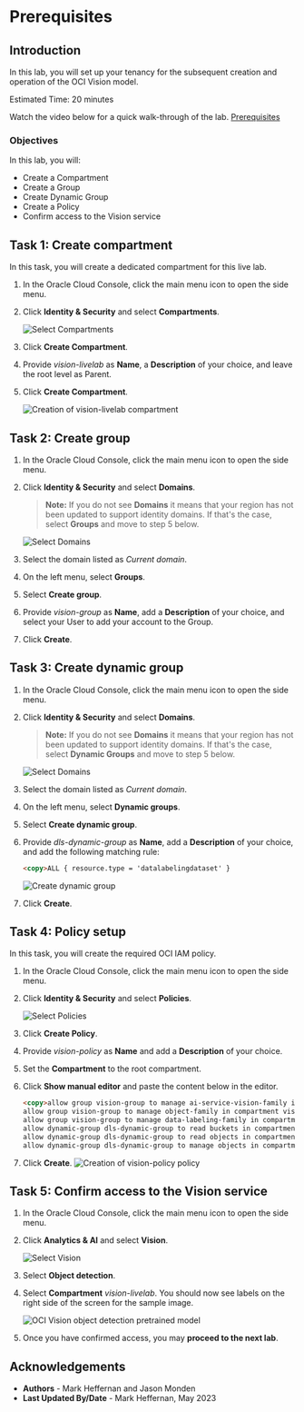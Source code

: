 # Prerequisites

## Introduction

In this lab, you will set up your tenancy for the subsequent creation and operation of the OCI Vision model.

Estimated Time: 20 minutes

Watch the video below for a quick walk-through of the lab.
[Prerequisites](videohub:1_slj4drbo)

### Objectives

In this lab, you will:
- Create a Compartment
- Create a Group
- Create Dynamic Group
- Create a Policy
- Confirm access to the Vision service

## Task 1: Create compartment

In this task, you will create a dedicated compartment for this live lab.

1. In the Oracle Cloud Console, click the main menu icon to open the side menu.
2. Click **Identity & Security** and select **Compartments**.

   ![Select Compartments](../images/oci_menu_compartments.png)

4. Click **Create Compartment**.
5. Provide *vision-livelab* as **Name**, a **Description** of your choice, and leave the root level as Parent.
6. Click **Create Compartment**.

   ![Creation of vision-livelab compartment](../images/create_compartment.png)

## Task 2: Create group

1. In the Oracle Cloud Console, click the main menu icon to open the side menu.
2. Click **Identity & Security** and select **Domains**.
   
   > **Note:** If you do not see **Domains** it means that your region has not been updated to support identity domains. If that's the case, select **Groups** and move to step 5 below.

   ![Select Domains](../images/oci_menu_domains.png)
   
3. Select the domain listed as *Current domain*.
4. On the left menu, select **Groups**.
5. Select **Create group**.
6. Provide *vision-group* as **Name**, add a **Description** of your choice, and select your User to add your account to the Group.
7. Click **Create**.

## Task 3: Create dynamic group

1. In the Oracle Cloud Console, click the main menu icon to open the side menu.
2. Click **Identity & Security** and select **Domains**. 

   > **Note:** If you do not see **Domains** it means that your region has not been updated to support identity domains. If that's the case, select **Dynamic Groups** and move to step 5 below.

   ![Select Domains](../images/oci_menu_domains.png)

3. Select the domain listed as *Current domain*.
4. On the left menu, select **Dynamic groups**.
5. Select **Create dynamic group**.
6. Provide *dls-dynamic-group* as **Name**, add a **Description** of your choice, and add the following matching rule:

   ```html
   <copy>ALL { resource.type = 'datalabelingdataset' }
   ```
   
   ![Create dynamic group](../images/create_dls_dynamic_group.png)
   
7. Click **Create**.

## Task 4: Policy setup

In this task, you will create the required OCI IAM policy.

1. In the Oracle Cloud Console, click the main menu icon to open the side menu.
2. Click **Identity & Security** and select **Policies**. 

   ![Select Policies](../images/oci_menu_policies.png)
   
3. Click **Create Policy**.
4. Provide *vision-policy* as **Name** and add a **Description** of your choice.
5. Set the **Compartment** to the root compartment.
6. Click **Show manual editor** and paste the content below in the editor.

   ```html
   <copy>allow group vision-group to manage ai-service-vision-family in compartment vision-livelab
   allow group vision-group to manage object-family in compartment vision-livelab
   allow group vision-group to manage data-labeling-family in compartment vision-livelab
   allow dynamic-group dls-dynamic-group to read buckets in compartment vision-livelab
   allow dynamic-group dls-dynamic-group to read objects in compartment vision-livelab
   allow dynamic-group dls-dynamic-group to manage objects in compartment vision-livelab where any {request.permission='OBJECT_CREATE'}
   ```

6. Click **Create**.
   ![Creation of vision-policy policy](../images/create_policy.png)

## Task 5: Confirm access to the Vision service

1. In the Oracle Cloud Console, click the main menu icon to open the side menu.
2. Click **Analytics & AI** and select **Vision**. 

   ![Select Vision](../images/oci_menu_vision.png)
   
3. Select **Object detection**.
4. Select **Compartment** *vision-livelab*. You should now see labels on the right side of the screen for the sample image.

   ![OCI Vision object detection pretrained model](../images/oci_vision_pretrained_object_detection.png)

5. Once you have confirmed access, you may **proceed to the next lab**.

## Acknowledgements

* **Authors** - Mark Heffernan and Jason Monden
* **Last Updated By/Date** - Mark Heffernan, May 2023
